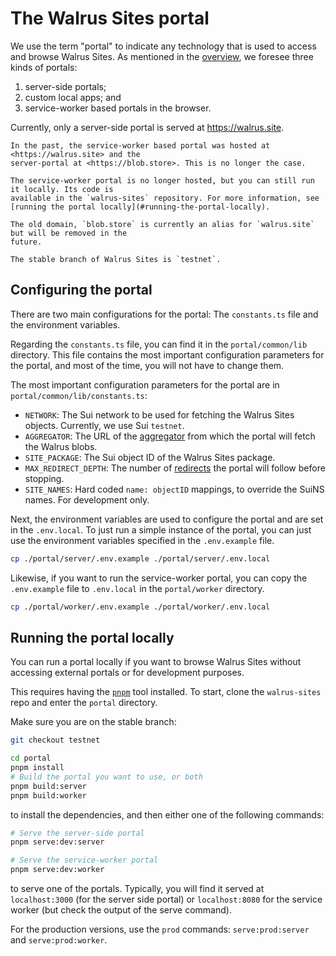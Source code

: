 # The Walrus Sites portal

We use the term "portal" to indicate any technology that is used to access and browse Walrus Sites.
As mentioned in the [overview](./overview.md#the-site-rendering-path), we foresee three kinds of
portals:

1. server-side portals;
1. custom local apps; and
1. service-worker based portals in the browser.

Currently, only a server-side portal is served at <https://walrus.site>.

```admonish note title="Hosting of the service worker"
In the past, the service-worker based portal was hosted at <https://walrus.site> and the
server-portal at <https://blob.store>. This is no longer the case.

The service-worker portal is no longer hosted, but you can still run it locally. Its code is
available in the `walrus-sites` repository. For more information, see
[running the portal locally](#running-the-portal-locally).

The old domain, `blob.store` is currently an alias for `walrus.site` but will be removed in the
future.
```

```admonish danger title="Walrus Sites stable branch"
The stable branch of Walrus Sites is `testnet`.
```

## Configuring the portal

There are two main configurations for the portal: The `constants.ts` file and the environment
variables.

Regarding the `constants.ts` file, you can find it in the `portal/common/lib` directory. This file
contains the most important configuration parameters for the portal, and most of the time, you will
not have to change them.

The most important configuration parameters for the portal are in `portal/common/lib/constants.ts`:

- `NETWORK`: The Sui network to be used for fetching the Walrus Sites objects. Currently, we
  use Sui `testnet`.
- `AGGREGATOR`: The URL of the [aggregator](../usage/web-api.md) from which the portal will
  fetch the Walrus blobs.
- `SITE_PACKAGE`: The Sui object ID of the Walrus Sites package.
- `MAX_REDIRECT_DEPTH`: The number of [redirects](./redirects.md) the portal will follow
  before stopping.
- `SITE_NAMES`: Hard coded `name: objectID` mappings, to override the SuiNS names. For development
  only.

Next, the environment variables are used to configure the portal and are set in the `.env.local`.
To just run a simple instance of the portal, you can just use the environment variables specified
in the `.env.example` file.

```sh
cp ./portal/server/.env.example ./portal/server/.env.local
```

Likewise, if you want to run the service-worker portal, you can copy the `.env.example` file to
`.env.local` in the `portal/worker` directory.

```sh
cp ./portal/worker/.env.example ./portal/worker/.env.local
```

## Running the portal locally

You can run a portal locally if you want to browse Walrus Sites without accessing
external portals or for development purposes.

This requires having the [`pnpm`](https://pnpm.io/) tool installed. To start, clone the
`walrus-sites` repo and enter the `portal` directory.

Make sure you are on the stable branch:

``` sh
git checkout testnet
```

``` sh
cd portal
pnpm install
# Build the portal you want to use, or both
pnpm build:server
pnpm build:worker

```

to install the dependencies, and then either one of the following commands:

``` sh
# Serve the server-side portal
pnpm serve:dev:server

# Serve the service-worker portal
pnpm serve:dev:worker
```

to serve one of the portals. Typically, you will find it served at `localhost:3000` (for the server
side portal) or `localhost:8080` for the service worker (but check the output of the serve
command).

For the production versions, use the `prod` commands: `serve:prod:server` and `serve:prod:worker`.
